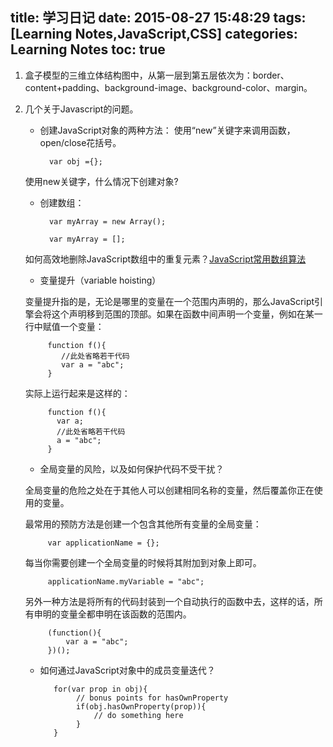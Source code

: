 title: 学习日记
date: 2015-08-27 15:48:29
tags: [Learning Notes,JavaScript,CSS]
categories: Learning Notes
toc: true 
---

1. 盒子模型的三维立体结构图中，从第一层到第五层依次为：border、content+padding、background-image、background-color、margin。
2. 几个关于Javascript的问题。
    - 创建JavaScript对象的两种方法：
    使用“new”关键字来调用函数，open/close花括号。
    
            var obj ={};  
    
    使用new关键字，什么情况下创建对象?
    
    - 创建数组：
    
            var myArray = new Array();  
                   
            var myArray = [];  
        
    如何高效地删除JavaScript数组中的重复元素？[JavaScript常用数组算法](http://web.jobbole.com/83518/)
    
    - 变量提升（variable hoisting）
    
    变量提升指的是，无论是哪里的变量在一个范围内声明的，那么JavaScript引擎会将这个声明移到范围的顶部。如果在函数中间声明一个变量，例如在某一行中赋值一个变量：
    
            function f(){  
               //此处省略若干代码  
               var a = "abc";  
            } 
        
    实际上运行起来是这样的：
     
            function f(){  
              var a;  
              //此处省略若干代码  
              a = "abc";  
            } 
            
   - 全局变量的风险，以及如何保护代码不受干扰？
   
    全局变量的危险之处在于其他人可以创建相同名称的变量，然后覆盖你正在使用的变量。
   
    最常用的预防方法是创建一个包含其他所有变量的全局变量：
     
            var applicationName = {}; 
        
    每当你需要创建一个全局变量的时候将其附加到对象上即可。
     
            applicationName.myVariable = "abc"; 
        
    另外一种方法是将所有的代码封装到一个自动执行的函数中去，这样的话，所有申明的变量全都申明在该函数的范围内。
     
            (function(){  
                var a = "abc";  
            })(); 
            
   - 如何通过JavaScript对象中的成员变量迭代？
    
            for(var prop in obj){  
                 // bonus points for hasOwnProperty  
                 if(obj.hasOwnProperty(prop)){  
                     // do something here  
                 }  
            } 
         
     